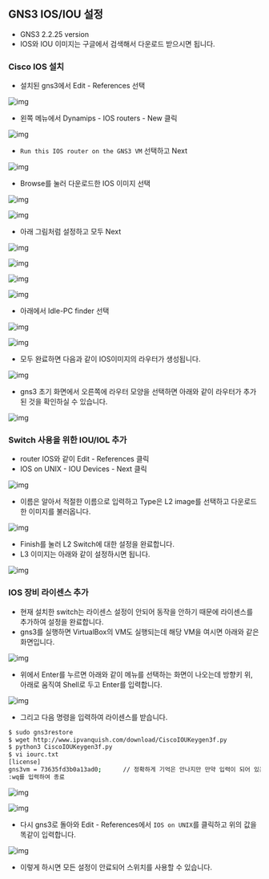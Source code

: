 ## GNS3 IOS/IOU 설정

- GNS3 2.2.25 version
- IOS와 IOU 이미지는 구글에서 검색해서 다운로드 받으시면 됩니다.

### Cisco IOS 설치

- 설치된 gns3에서 Edit - References 선택

![img](images/%EC%9D%B4%EB%AF%B8%EC%A7%80_22-16505466290161.jpg)

- 왼쪽 메뉴에서 Dynamips - IOS routers - New 클릭

![img](images/%EC%9D%B4%EB%AF%B8%EC%A7%80_20-16505466534433.jpg)

- `Run this IOS router on the GNS3 VM` 선택하고 Next

![img](images/%EC%9D%B4%EB%AF%B8%EC%A7%80_23.jpg)

- Browse를 눌러 다운로드한 IOS 이미지 선택

![img](images/%EC%9D%B4%EB%AF%B8%EC%A7%80_24.jpg)

![img](images/%EC%9D%B4%EB%AF%B8%EC%A7%80_25.jpg)

- 아래 그림처럼 설정하고 모두 Next

![img](images/%EC%9D%B4%EB%AF%B8%EC%A7%80_27.jpg)

![img](images/%EC%9D%B4%EB%AF%B8%EC%A7%80_28.jpg)

![img](images/%EC%9D%B4%EB%AF%B8%EC%A7%80_29.jpg)

![img](images/%EC%9D%B4%EB%AF%B8%EC%A7%80_30.jpg)

- 아래에서 Idle-PC finder 선택

![img](images/%EC%9D%B4%EB%AF%B8%EC%A7%80_31-165054676621213.jpg)

![img](images/%EC%9D%B4%EB%AF%B8%EC%A7%80_32.jpg)

- 모두 완료하면 다음과 같이 IOS이미지의 라우터가 생성됩니다.

![img](images/%EC%9D%B4%EB%AF%B8%EC%A7%80_33.jpg)

- gns3 초기 화면에서 오른쪽에 라우터 모양을 선택하면 아래와 같이 라우터가 추가된 것을 확인하실 수 있습니다.

![img](images/%EC%9D%B4%EB%AF%B8%EC%A7%80_34.jpg)

### Switch 사용을 위한 IOU/IOL 추가

- router IOS와 같이 Edit - References 클릭
- IOS on UNIX - IOU Devices - Next 클릭

![img](images/%EC%9D%B4%EB%AF%B8%EC%A7%80_35.jpg)

- 이름은 알아서 적절한 이름으로 입력하고 Type은 L2 image를 선택하고 다운로드한 이미지를 불러옵니다.

![img](images/%EC%9D%B4%EB%AF%B8%EC%A7%80_36.jpg)

- Finish를 눌러 L2 Switch에 대한 설정을 완료합니다.
- L3 이미지는 아래와 같이 설정하시면 됩니다.

![img](images/%EC%9D%B4%EB%AF%B8%EC%A7%80_37.jpg)

### IOS 장비 라이센스 추가

- 현재 설치한 switch는 라이센스 설정이 안되어 동작을 안하기 때문에 라이센스를 추가하여 설정을 완료합니다.
- gns3를 실행하면 VirtualBox의 VM도 실행되는데 해당 VM을 여시면 아래와 같은 화면입니다.

![img](images/%EC%9D%B4%EB%AF%B8%EC%A7%80_2.png)

- 위에서 Enter를 누르면 아래와 같이 메뉴를 선택하는 화면이 나오는데 방향키 위, 아래로 움직여 Shell로 두고 Enter를 입력합니다.

![img](images/%EC%9D%B4%EB%AF%B8%EC%A7%80_3.png)

- 그리고 다음 명령을 입력하여 라이센스를 받습니다.

```bash
$ sudo gns3restore
$ wget http://www.ipvanquish.com/download/CiscoIOUKeygen3f.py
$ python3 CiscoIOUKeygen3f.py
$ vi iourc.txt
[license]
gns3vm = 73635fd3b0a13ad0;		// 정확하게 기억은 안나지만 만약 입력이 되어 있는 경우에는 바꾸지 말고 바로 종료합니다.
:wq를 입력하여 종료
```

![img](images/%EC%9D%B4%EB%AF%B8%EC%A7%80_1.png)

![img](images/%EC%9D%B4%EB%AF%B8%EC%A7%80_38.jpg)

- 다시 gns3로 돌아와 Edit - References에서 `IOS on UNIX`를 클릭하고 위의 값을 똑같이 입력합니다.

![img](images/%EC%9D%B4%EB%AF%B8%EC%A7%80_40.jpg)

- 이렇게 하시면 모든 설정이 안료되어 스위치를 사용할 수 있습니다.